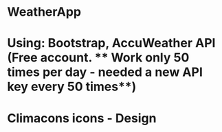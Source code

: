 # WeatherApp

# Using: Bootstrap, AccuWeather API (Free account. ** Work only 50 times per day - needed a new API key every 50 times**)
# Climacons icons - Design
